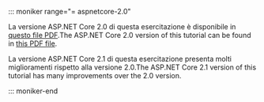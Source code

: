 ::: moniker range="= aspnetcore-2.0"

<span data-ttu-id="5167a-101">La versione ASP.NET Core 2.0 di questa esercitazione è disponibile in [questo file PDF](https://github.com/aspnet/Docs/tree/master/aspnetcore/data/ef-rp/intro/PDF-6-18-18.pdf).</span><span class="sxs-lookup"><span data-stu-id="5167a-101">The ASP.NET Core 2.0 version of this tutorial can be found in [this PDF file](https://github.com/aspnet/Docs/tree/master/aspnetcore/data/ef-rp/intro/PDF-6-18-18.pdf).</span></span>

<span data-ttu-id="5167a-102">La versione ASP.NET Core 2.1 di questa esercitazione presenta molti miglioramenti rispetto alla versione 2.0.</span><span class="sxs-lookup"><span data-stu-id="5167a-102">The ASP.NET Core 2.1 version of this tutorial has many improvements over the 2.0 version.</span></span>

::: moniker-end
